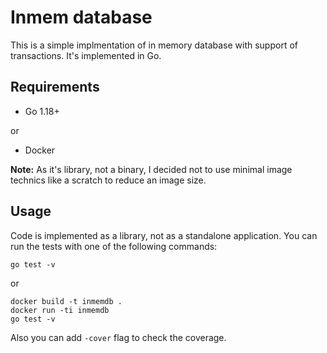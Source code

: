 # Inmem database
This is a simple implmentation of in memory database with support of transactions. It's implemented in Go.

## Requirements
- Go 1.18+

 or
- Docker

**Note:** As it's library, not a binary, I decided not to use minimal image technics like a scratch to reduce an image size.

## Usage
Code is implemented as a library, not as a standalone application. You can run the tests with one of the following commands:
```
go test -v
```
or
```
docker build -t inmemdb .
docker run -ti inmemdb
go test -v
```

Also you can add ```-cover``` flag to check the coverage.